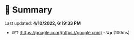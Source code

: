 # 📖 Summary
Last updated: **4/10/2022, 6:19:33 PM**

- `GET` [https://google.com](https://google.com) - **Up** (100ms)
